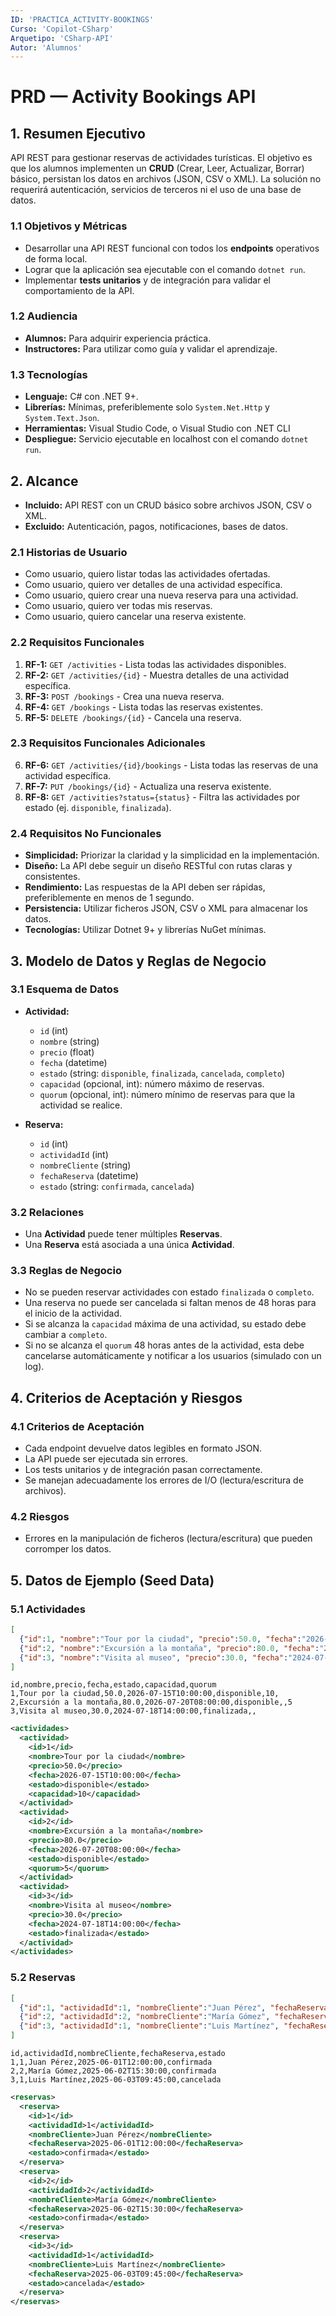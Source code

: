 ```yaml
---
ID: 'PRACTICA_ACTIVITY-BOOKINGS'
Curso: 'Copilot-CSharp'
Arquetipo: 'CSharp-API'
Autor: 'Alumnos'
---
```

# PRD — Activity Bookings API

## 1. Resumen Ejecutivo

API REST para gestionar reservas de actividades turísticas. El objetivo es que los alumnos implementen un **CRUD** (Crear, Leer, Actualizar, Borrar) básico, persistan los datos en archivos (JSON, CSV o XML). La solución no requerirá autenticación, servicios de terceros ni el uso de una base de datos.

### 1.1 Objetivos y Métricas

  * Desarrollar una API REST funcional con todos los **endpoints** operativos de forma local.
  * Lograr que la aplicación sea ejecutable con el comando `dotnet run`.
  * Implementar **tests unitarios** y de integración para validar el comportamiento de la API.

### 1.2 Audiencia

  * **Alumnos:** Para adquirir experiencia práctica.
  * **Instructores:** Para utilizar como guía y validar el aprendizaje.

### 1.3 Tecnologías
  * **Lenguaje:** C# con .NET 9+.
  * **Librerías:** Mínimas, preferiblemente solo `System.Net.Http` y `System.Text.Json`.
  * **Herramientas:** Visual Studio Code, o Visual Studio con .NET CLI
  * **Despliegue:** Servicio ejecutable en localhost con el comando `dotnet run`.

## 2. Alcance

  * **Incluido:** API REST con un CRUD básico sobre archivos JSON, CSV o XML.
  * **Excluido:** Autenticación, pagos, notificaciones, bases de datos.

### 2.1 Historias de Usuario

  * Como usuario, quiero listar todas las actividades ofertadas.
  * Como usuario, quiero ver detalles de una actividad específica.
  * Como usuario, quiero crear una nueva reserva para una actividad.
  * Como usuario, quiero ver todas mis reservas.
  * Como usuario, quiero cancelar una reserva existente.

### 2.2 Requisitos Funcionales

1.  **RF-1:** `GET /activities` - Lista todas las actividades disponibles.
2.  **RF-2:** `GET /activities/{id}` - Muestra detalles de una actividad específica.
3.  **RF-3:** `POST /bookings` - Crea una nueva reserva.
4.  **RF-4:** `GET /bookings` - Lista todas las reservas existentes.
5.  **RF-5:** `DELETE /bookings/{id}` - Cancela una reserva.

### 2.3 Requisitos Funcionales Adicionales

6.  **RF-6:** `GET /activities/{id}/bookings` - Lista todas las reservas de una actividad específica.
7.  **RF-7:** `PUT /bookings/{id}` - Actualiza una reserva existente.
8.  **RF-8:** `GET /activities?status={status}` - Filtra las actividades por estado (ej. `disponible`, `finalizada`).

### 2.4 Requisitos No Funcionales

  * **Simplicidad:** Priorizar la claridad y la simplicidad en la implementación.
  * **Diseño:** La API debe seguir un diseño RESTful con rutas claras y consistentes.
  * **Rendimiento:** Las respuestas de la API deben ser rápidas, preferiblemente en menos de 1 segundo.
  * **Persistencia:** Utilizar ficheros JSON, CSV o XML para almacenar los datos.
  * **Tecnologías:** Utilizar Dotnet 9+ y librerías NuGet mínimas.

## 3. Modelo de Datos y Reglas de Negocio

### 3.1 Esquema de Datos

  * **Actividad:**

      * `id` (int)
      * `nombre` (string)
      * `precio` (float)
      * `fecha` (datetime)
      * `estado` (string: `disponible`, `finalizada`, `cancelada`, `completo`)
      * `capacidad` (opcional, int): número máximo de reservas.
      * `quorum` (opcional, int): número mínimo de reservas para que la actividad se realice.

  * **Reserva:**

      * `id` (int)
      * `actividadId` (int)
      * `nombreCliente` (string)
      * `fechaReserva` (datetime)
      * `estado` (string: `confirmada`, `cancelada`)

### 3.2 Relaciones

  * Una **Actividad** puede tener múltiples **Reservas**.
  * Una **Reserva** está asociada a una única **Actividad**.

### 3.3 Reglas de Negocio

  * No se pueden reservar actividades con estado `finalizada` o `completo`.
  * Una reserva no puede ser cancelada si faltan menos de 48 horas para el inicio de la actividad.
  * Si se alcanza la `capacidad` máxima de una actividad, su estado debe cambiar a `completo`.
  * Si no se alcanza el `quorum` 48 horas antes de la actividad, esta debe cancelarse automáticamente y notificar a los usuarios (simulado con un log).

## 4. Criterios de Aceptación y Riesgos

### 4.1 Criterios de Aceptación

  * Cada endpoint devuelve datos legibles en formato JSON.
  * La API puede ser ejecutada sin errores.
  * Los tests unitarios y de integración pasan correctamente.
  * Se manejan adecuadamente los errores de I/O (lectura/escritura de archivos).

### 4.2 Riesgos

  * Errores en la manipulación de ficheros (lectura/escritura) que pueden corromper los datos.

## 5. Datos de Ejemplo (Seed Data)

### 5.1 Actividades

```json
[
  {"id":1, "nombre":"Tour por la ciudad", "precio":50.0, "fecha":"2026-07-15T10:00:00", "estado":"disponible", "capacidad": 10},
  {"id":2, "nombre":"Excursión a la montaña", "precio":80.0, "fecha":"2026-07-20T08:00:00", "estado":"disponible", "quorum": 5},
  {"id":3, "nombre":"Visita al museo", "precio":30.0, "fecha":"2024-07-18T14:00:00", "estado":"finalizada"}
]
```

```csv
id,nombre,precio,fecha,estado,capacidad,quorum
1,Tour por la ciudad,50.0,2026-07-15T10:00:00,disponible,10,
2,Excursión a la montaña,80.0,2026-07-20T08:00:00,disponible,,5
3,Visita al museo,30.0,2024-07-18T14:00:00,finalizada,,
```

```xml
<actividades>
  <actividad>
    <id>1</id>
    <nombre>Tour por la ciudad</nombre>
    <precio>50.0</precio>
    <fecha>2026-07-15T10:00:00</fecha>
    <estado>disponible</estado>
    <capacidad>10</capacidad>
  </actividad>
  <actividad>
    <id>2</id>
    <nombre>Excursión a la montaña</nombre>
    <precio>80.0</precio>
    <fecha>2026-07-20T08:00:00</fecha>
    <estado>disponible</estado>
    <quorum>5</quorum>
  </actividad>
  <actividad>
    <id>3</id>
    <nombre>Visita al museo</nombre>
    <precio>30.0</precio>
    <fecha>2024-07-18T14:00:00</fecha>
    <estado>finalizada</estado>
  </actividad>
</actividades>
```

### 5.2 Reservas

```json
[
  {"id":1, "actividadId":1, "nombreCliente":"Juan Pérez", "fechaReserva":"2025-06-01T12:00:00", "estado":"confirmada"},
  {"id":2, "actividadId":2, "nombreCliente":"María Gómez", "fechaReserva":"2025-06-02T15:30:00", "estado":"confirmada"},
  {"id":3, "actividadId":1, "nombreCliente":"Luis Martínez", "fechaReserva":"2025-06-03T09:45:00", "estado":"cancelada"}
]
```

```csv
id,actividadId,nombreCliente,fechaReserva,estado
1,1,Juan Pérez,2025-06-01T12:00:00,confirmada
2,2,María Gómez,2025-06-02T15:30:00,confirmada
3,1,Luis Martínez,2025-06-03T09:45:00,cancelada
```

```xml  
<reservas>
  <reserva>
    <id>1</id>
    <actividadId>1</actividadId>
    <nombreCliente>Juan Pérez</nombreCliente>
    <fechaReserva>2025-06-01T12:00:00</fechaReserva>
    <estado>confirmada</estado>
  </reserva>
  <reserva>
    <id>2</id>
    <actividadId>2</actividadId>
    <nombreCliente>María Gómez</nombreCliente>
    <fechaReserva>2025-06-02T15:30:00</fechaReserva>
    <estado>confirmada</estado>
  </reserva>
  <reserva>
    <id>3</id>
    <actividadId>1</actividadId>
    <nombreCliente>Luis Martínez</nombreCliente>
    <fechaReserva>2025-06-03T09:45:00</fechaReserva>
    <estado>cancelada</estado>
  </reserva>
</reservas>
```